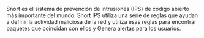 Snort es el sistema de prevención de intrusiones (IPS) de código abierto más importante del mundo. Snort IPS utiliza una serie de reglas que ayudan a definir la actividad maliciosa de la red y utiliza esas reglas para encontrar paquetes que coincidan con ellos y Genera alertas para los usuarios.

